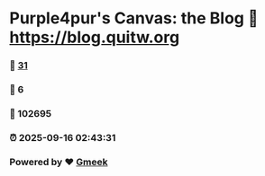 # Purple4pur's Canvas: the Blog :link: https://blog.quitw.org 
### :page_facing_up: [31](https://blog.quitw.org/tag.html) 
### :speech_balloon: 6 
### :hibiscus: 102695 
### :alarm_clock: 2025-09-16 02:43:31 
### Powered by :heart: [Gmeek](https://github.com/Meekdai/Gmeek)
